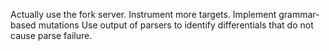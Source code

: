 Actually use the fork server.
Instrument more targets.
Implement grammar-based mutations
Use output of parsers to identify differentials that do not cause parse failure.
